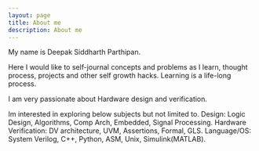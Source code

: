 ```yaml
---
layout: page
title: About me
description: About me
---
```


My name is Deepak Siddharth Parthipan.

Here I would like to self-journal concepts and problems as I learn, thought process, projects and other self growth hacks. Learning is a life-long process. 

I am very passionate about Hardware design and verification. 

Im interested in exploring below subjects but not limited to.
Design: Logic Design, Algorithms, Comp Arch, Embedded, Signal Processing.
Hardware Verification: DV architecture, UVM, Assertions, Formal, GLS.
Language/OS: System Verilog, C++, Python, ASM, Unix, Simulink(MATLAB).